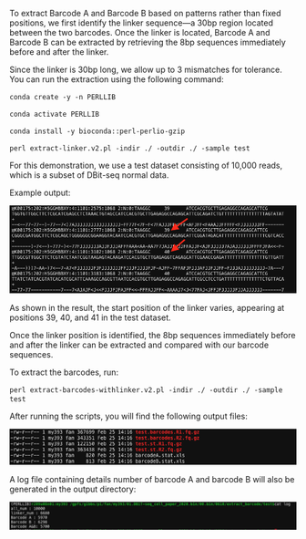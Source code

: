 To extract Barcode A and Barcode B based on patterns rather than fixed positions, we first identify the linker sequence—a 30bp region located between the two barcodes. Once the linker is located, Barcode A and Barcode B can be extracted by retrieving the 8bp sequences immediately before and after the linker.

Since the linker is 30bp long, we allow up to 3 mismatches for tolerance. You can run the extraction using the following command:

```
conda create -y -n PERLLIB
```
```
conda activate PERLLIB
```
```
conda install -y bioconda::perl-perlio-gzip
```
```
perl extract-linker.v2.pl -indir ./ -outdir ./ -sample test
```

For this demonstration, we use a test dataset consisting of 10,000 reads, which is a subset of DBit-seq normal data.

Example output:

<p><img src="https://github.com/MingyuYang-Yale/DBiT-seq/blob/master/Pre-processing/Extract-Barcode/result.png" alt="foo bar" title="train &amp; tracks" /></p>

As shown in the result, the start position of the linker varies, appearing at positions 39, 40, and 41 in the test dataset.

Once the linker position is identified, the 8bp sequences immediately before and after the linker can be extracted and compared with our barcode sequences.

To extract the barcodes, run:
```
perl extract-barcodes-withlinker.v2.pl -indir ./ -outdir ./ -sample test
```
After running the scripts, you will find the following output files:
<p><img src="https://github.com/MingyuYang-Yale/DBiT-seq/blob/master/Pre-processing/Extract-Barcode/step2-output.png" alt="foo bar" title="train &amp; tracks" /></p>


A log file containing details number of barcode A and barcode B will also be generated in the output directory:

<p><img src="https://github.com/MingyuYang-Yale/DBiT-seq/blob/master/Pre-processing/Extract-Barcode/stat.png" alt="foo bar" title="train &amp; tracks" /></p>
